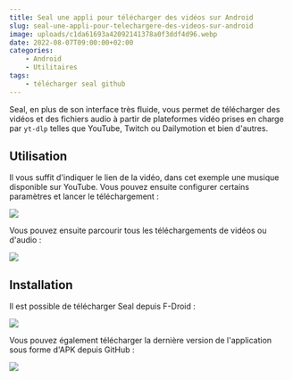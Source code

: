 ```yaml
---
title: Seal une appli pour télécharger des vidéos sur Android
slug: seal-une-appli-pour-telechargere-des-videos-sur-android
image: uploads/c1da61693a42092141378a0f3ddf4d96.webp
date: 2022-08-07T09:00:00+02:00
categories:
    - Android
    - Utilitaires
tags:
    - télécharger seal github
---
```


Seal, en plus de son interface très fluide, vous permet de télécharger des vidéos et des fichiers audio à partir de plateformes vidéo prises en charge par `yt-dlp` telles que YouTube, Twitch ou Dailymotion et bien d'autres.

## Utilisation

Il vous suffit d'indiquer le lien de la vidéo, dans cet exemple une musique disponible sur YouTube. Vous pouvez ensuite configurer certains paramètres et lancer le téléchargement :

![](uploads/64afbd39d1c58cf9b8dae4216c0c3cc4.webp)

Vous pouvez ensuite parcourir tous les téléchargements de vidéos ou d'audio :

![](uploads/c1678145f7c50f1c2582530ddc2f1e82.webp)

## Installation

Il est possible de télécharger Seal depuis F-Droid :

[![](uploads/b52c13d01f70796ea056a4c0217d233e.svg)](https://f-droid.org/fr/packages/com.junkfood.seal)

Vous pouvez également télécharger la dernière version de l'application sous forme d'APK depuis GitHub :

[![](uploads/7b4da04663831be6be6956990d008895.svg)](https://github.com/JunkFood02/Seal/releases/latest)
